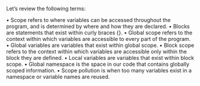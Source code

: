 Let’s review the following terms:

• Scope refers to where variables can be accessed throughout the program, and is determined by where and how they are declared.
• Blocks are statements that exist within curly braces {}.
• Global scope refers to the context within which variables are accessible to every part of the program.
• Global variables are variables that exist within global scope.
• Block scope refers to the context within which variables are accessible only within the block they are defined.
• Local variables are variables that exist within block scope.
• Global namespace is the space in our code that contains globally scoped information.
• Scope pollution is when too many variables exist in a namespace or variable names are reused.